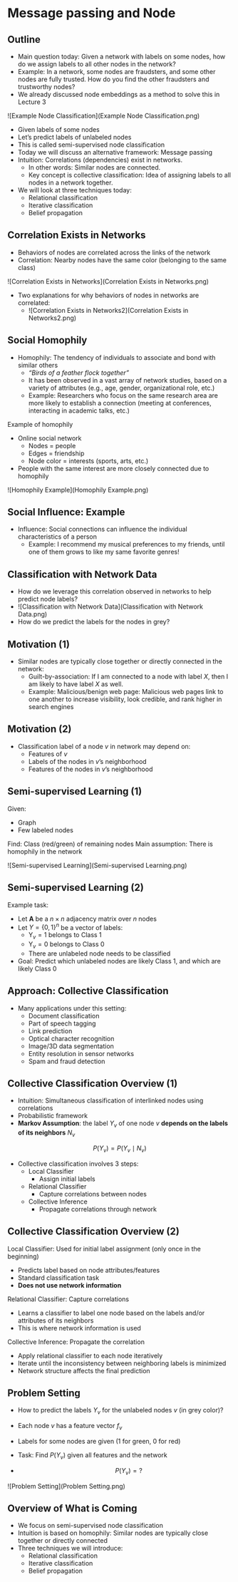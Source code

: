 # Message passing and Node

## Outline

+ Main question today: Given a network with labels on some nodes, how do we assign labels to all other nodes in the network?
+ Example: In a network, some nodes are fraudsters, and some other nodes are fully trusted. How do you find the other fraudsters and trustworthy nodes?
+ We already discussed node embeddings as a method to solve this in Lecture 3

![Example Node Classification](Example Node Classification.png)

+ Given labels of some nodes
+ Let’s predict labels of unlabeled nodes
+ This is called semi-supervised node classification
+ Today we will discuss an alternative framework: Message passing
+ Intuition: Correlations (dependencies) exist in networks.
  + In other words: Similar nodes are connected.
  + Key concept is collective classification: Idea of assigning labels to all nodes in a network together.
+ We will look at three techniques today:
  + Relational classification
  + Iterative classification
  + Belief propagation

## Correlation Exists in Networks

+ Behaviors of nodes are correlated across the links of the network
+ Correlation: Nearby nodes have the same color (belonging to the same class)

![Correlation Exists in Networks](Correlation Exists in Networks.png)

+ Two explanations for why behaviors of nodes in networks are correlated:
  + ![Correlation Exists in Networks2](Correlation Exists in Networks2.png)

## Social Homophily

+ Homophily: The tendency of individuals to associate and bond with similar others
  + *“Birds of a feather flock together”*
  + It has been observed in a vast array of network studies, based on a variety of attributes (e.g., age, gender, organizational role, etc.)
  + Example: Researchers who focus on the same research area are more likely to establish a connection (meeting at conferences, interacting in academic talks, etc.)

Example of homophily

+ Online social network
  + Nodes = people
  + Edges = friendship
  + Node color = interests (sports, arts, etc.)
+ People with the same interest are more closely connected due to homophily

![Homophily Example](Homophily Example.png)

## Social Influence: Example

+ Influence: Social connections can influence the individual characteristics of a person
  + Example: I recommend my musical preferences to my friends, until one of them grows to like my same favorite genres!

## Classification with Network Data

+ How do we leverage this correlation observed in networks to help predict node labels?
+ ![Classification with Network Data](Classification with Network Data.png)
+ How do we predict the labels for the nodes in grey?

## Motivation (1)

+ Similar nodes are typically close together or directly connected in the network:
  + Guilt-by-association: If I am connected to a node with label $X$, then I am likely to have label $X$ as well.
  + Example: Malicious/benign web page: Malicious web pages link to one another to increase visibility, look credible, and rank higher in search engines

## Motivation (2)

+ Classification label of a node $v$ in network may depend on:
  + Features of $v$
  + Labels of the nodes in $v$’s neighborhood
  + Features of the nodes in $v$’s neighborhood

## Semi-supervised Learning (1)

Given:

+ Graph
+ Few labeled nodes

Find: Class (red/green) of remaining nodes
Main assumption: There is homophily in the network

![Semi-supervised Learning](Semi-supervised Learning.png)

## Semi-supervised Learning (2)

Example task:
- Let  $\boldsymbol{A}$ be a  $n \times n$  adjacency matrix over  $n$  nodes
- Let  $Y=\{0,1\}^{n}$  be a vector of labels:
    - $\mathrm{Y}_{v}=1$  belongs to Class 1
    - $\mathrm{Y}_{v}=0$  belongs to Class 0
    - There are unlabeled node needs to be classified
- Goal: Predict which unlabeled nodes are likely Class 1, and which are likely Class 0

## Approach: Collective Classification

+ Many applications under this setting:
  + Document classification
  + Part of speech tagging
  + Link prediction
  + Optical character recognition
  + Image/3D data segmentation
  + Entity resolution in sensor networks
  + Spam and fraud detection

## Collective Classification Overview (1)

- Intuition: Simultaneous classification of interlinked nodes using correlations
- Probabilistic framework
- **Markov Assumption**: the label  $Y_{v}$  of one node  $v$  **depends on the labels of its neighbors**  $N_{v}$ 

$$
P\left(Y_{v}\right)=P\left(Y_{v} \mid N_{v}\right)
$$

- Collective classification involves 3 steps:
  - Local Classifier
    - Assign initial labels
  - Relational Classifier
    - Capture correlations between nodes
  - Collective Inference
    - Propagate correlations through network

## Collective Classification Overview (2)

Local Classifier: Used for initial label assignment (only once in the beginning)

+ Predicts label based on node attributes/features
+ Standard classification task
+ **Does not use network information**

Relational Classifier: Capture correlations

+ Learns a classifier to label one node based on the labels and/or attributes of its neighbors
+ This is where network information is used

Collective Inference: Propagate the correlation

+ Apply relational classifier to each node iteratively
+ Iterate until the inconsistency between neighboring labels is minimized
+ Network structure affects the final prediction

## Problem Setting

- How to predict the labels  $Y_{v}$  for the unlabeled nodes  $v$ (in grey color)?

- Each node  $v$  has a feature vector  $f_{v}$ 

- Labels for some nodes are given ($1$ for green, $0$ for red)

- Task: Find  $P\left(Y_{v}\right)$  given all features and the network

- $$
  \quad P\left(Y_{v}\right)=  ?
  $$

![Problem Setting](Problem Setting.png)

## Overview of What is Coming

+ We focus on semi-supervised node classification
+ Intuition is based on homophily: Similar nodes are typically close together or directly connected
+ Three techniques we will introduce:
  + Relational classification
  + Iterative classification
  + Belief propagation